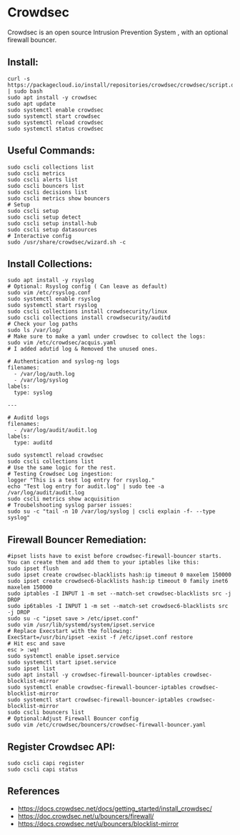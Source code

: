 Crowdsec
=====

Crowdsec is an open source Intrusion Prevention System , with an optional firewall bouncer. 

Install:
-------
```
curl -s https://packagecloud.io/install/repositories/crowdsec/crowdsec/script.deb.sh | sudo bash
sudo apt install -y crowdsec 
sudo apt update
sudo systemctl enable crowdsec
sudo systemctl start crowdsec
sudo systemctl reload crowdsec
sudo systemctl status crowdsec
```

Useful Commands:
---------------
```
sudo cscli collections list
sudo cscli metrics
sudo cscli alerts list
sudo cscli bouncers list
sudo cscli decisions list
sudo cscli metrics show bouncers
# Setup 
sudo cscli setup
sudo cscli setup detect
sudo cscli setup install-hub
sudo cscli setup datasources
# Interactive config
sudo /usr/share/crowdsec/wizard.sh -c
```

Install Collections:
-------------------
```
sudo apt install -y rsyslog
# Optional: Rsyslog config ( Can leave as default)
sudo vim /etc/rsyslog.conf
sudo systemctl enable rsyslog
sudo systemctl start rsyslog
sudo cscli collections install crowdsecurity/linux
sudo cscli collections install crowdsecurity/auditd
# Check your log paths
sudo ls /var/log/
# Make sure to make a yaml under crowdsec to collect the logs:
sudo vim /etc/crowdsec/acquis.yaml
# I added adutid log & Removed the unused ones.

# Authentication and syslog-ng logs
filenames:
  - /var/log/auth.log
  - /var/log/syslog
labels:
  type: syslog

---

# Auditd logs
filenames:
  - /var/log/audit/audit.log
labels:
  type: auditd

sudo systemctl reload crowdsec
sudo cscli collections list
# Use the same logic for the rest. 
# Testing Crowdsec Log ingestion:
logger "This is a test log entry for rsyslog."
echo "Test log entry for audit.log" | sudo tee -a /var/log/audit/audit.log
sudo cscli metrics show acquisition
# Troubelshooting syslog parser issues:
sudo su -c "tail -n 10 /var/log/syslog | cscli explain -f- --type syslog"
```

Firewall Bouncer Remediation:
-----------------------------
```
#ipset lists have to exist before crowdsec-firewall-bouncer starts. You can create them and add them to your iptables like this:
sudo ipset flush
sudo ipset create crowdsec-blacklists hash:ip timeout 0 maxelem 150000
sudo ipset create crowdsec6-blacklists hash:ip timeout 0 family inet6 maxelem 150000
sudo iptables -I INPUT 1 -m set --match-set crowdsec-blacklists src -j DROP
sudo ip6tables -I INPUT 1 -m set --match-set crowdsec6-blacklists src -j DROP
sudo su -c "ipset save > /etc/ipset.conf"
sudo vim /usr/lib/systemd/system/ipset.service
# Replace Execstart with the following:
ExecStart=/usr/bin/ipset -exist -f /etc/ipset.conf restore
# Hit esc and save
esc > :wq!
sudo systemctl enable ipset.service
sudo systemctl start ipset.service
sudo ipset list
sudo apt install -y crowdsec-firewall-bouncer-iptables crowdsec-blocklist-mirror
sudo systemctl enable crowdsec-firewall-bouncer-iptables crowdsec-blocklist-mirror
sudo systemctl start crowdsec-firewall-bouncer-iptables crowdsec-blocklist-mirror
sudo cscli bouncers list
# Optional:Adjust Firewall Bouncer config 
sudo vim /etc/crowdsec/bouncers/crowdsec-firewall-bouncer.yaml
```

Register Crowdsec API:
---------------------
```
sudo cscli capi register
sudo cscli capi status
```

References
----------
* https://docs.crowdsec.net/docs/getting_started/install_crowdsec/
* https://doc.crowdsec.net/u/bouncers/firewall/
* https://docs.crowdsec.net/u/bouncers/blocklist-mirror


